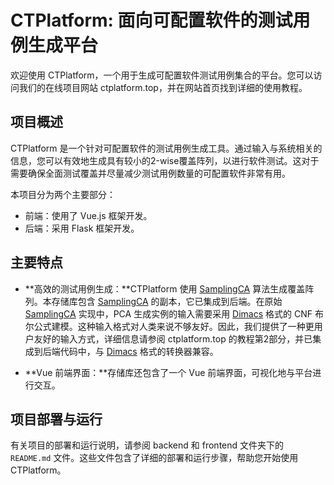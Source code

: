 # CTPlatform: 面向可配置软件的测试用例生成平台

欢迎使用 CTPlatform，一个用于生成可配置软件测试用例集合的平台。您可以访问我们的在线项目网站 ctplatform.top，并在网站首页找到详细的使用教程。

## 项目概述
CTPlatform 是一个针对可配置软件的测试用例生成工具。通过输入与系统相关的信息，您可以有效地生成具有较小的2-wise覆盖阵列，以进行软件测试。这对于需要确保全面测试覆盖并尽量减少测试用例数量的可配置软件非常有用。

本项目分为两个主要部分：

+ 前端：使用了 Vue.js 框架开发。
+ 后端：采用 Flask 框架开发。

## 主要特点

+ **高效的测试用例生成：**CTPlatform 使用 [SamplingCA](https://github.com/chuanluocs/SamplingCA) 算法生成覆盖阵列。本存储库包含 [SamplingCA](https://github.com/chuanluocs/SamplingCA) 的副本，它已集成到后端。在原始 [SamplingCA](https://github.com/chuanluocs/SamplingCA) 实现中，PCA 生成实例的输入需要采用 [Dimacs](http://www.satcompetition.org/2011/format-benchmarks2011.html) 格式的 CNF 布尔公式建模。这种输入格式对人类来说不够友好。因此，我们提供了一种更用户友好的输入方式，详细信息请参阅 ctplatform.top 的教程第2部分，并已集成到后端代码中，与 [Dimacs](http://www.satcompetition.org/2011/format-benchmarks2011.html) 格式的转换器兼容。

+ **Vue 前端界面：**存储库还包含了一个 Vue 前端界面，可视化地与平台进行交互。

## 项目部署与运行

有关项目的部署和运行说明，请参阅 backend 和 frontend 文件夹下的 `README.md` 文件。这些文件包含了详细的部署和运行步骤，帮助您开始使用 CTPlatform。